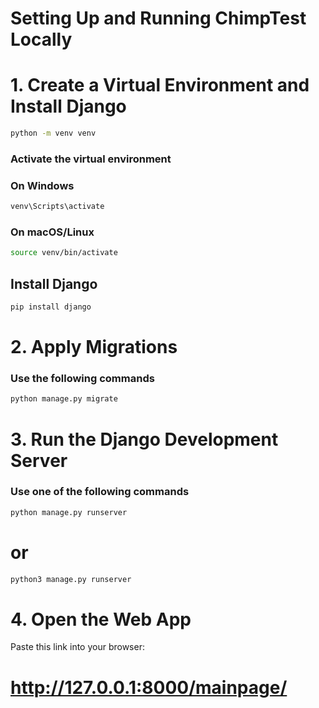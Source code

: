 # Setting Up and Running ChimpTest Locally

# 1. Create a Virtual Environment and Install Django
```bash
python -m venv venv
```
### Activate the virtual environment

### On Windows
```bash
venv\Scripts\activate
```
### On macOS/Linux
```bash
source venv/bin/activate
```
## Install Django
```bash
pip install django
```

# 2. Apply Migrations

### Use the following commands
```bash
python manage.py migrate
```

# 3. Run the Django Development Server

### Use one of the following commands
```bash
python manage.py runserver
```
# or
```bash
python3 manage.py runserver
```
# 4. Open the Web App

Paste this link into your browser:

# http://127.0.0.1:8000/mainpage/